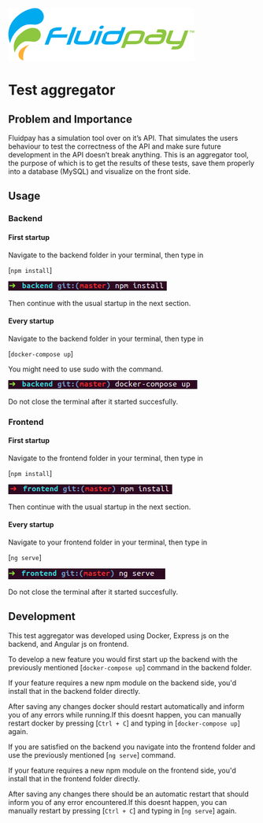 ![](docs/logo.svg)
# Test aggregator

## Problem and Importance


Fluidpay has a simulation tool over on it’s API. That simulates the users behaviour to test the correctness of the API and make sure future development in the API doesn’t break anything. This is an aggregator tool, the purpose of which is to get the results of these tests, save them properly into a database (MySQL) and visualize on the front side.

## Usage

### Backend

#### First startup

Navigate to the backend folder in your terminal, then type in

[`npm install`]

![Backend-Npm](media/backendNpm.png)

Then continue with the usual startup in the next section.

#### Every startup

Navigate to the backend folder in your terminal, then type in

[`docker-compose up`]

You might need to use sudo with the command.

![Backend-startup](media/backendStart.png)

Do not close the terminal after it started succesfully.

### Frontend

#### First startup

Navigate to the frontend folder in your terminal, then type in

[`npm install`]

![Frontend-npm](media/frontendNpm.png)

Then continue with the usual startup in the next section.

#### Every startup

Navigate to your frontend folder in your terminal, then type in

[`ng serve`]

![Frontend-startup](media/frontendStart.png)

Do not close the terminal after it started succesfully.

## Development

This test aggregator was developed using Docker, Express js on the backend, and Angular js on frontend.

To develop a new feature you would first start up the backend with the previously mentioned [`docker-compose up`] command in the backend folder.

If your feature requires a new npm module on the backend side, you'd install that in the backend folder directly.

After saving any changes docker should restart automatically and inform you of any errors while running.If this doesnt happen, you can manually restart docker by pressing [`Ctrl + C`] and typing in [`docker-compose up`] again.

If you are satisfied on the backend you navigate into the frontend folder and use the previously mentioned [`ng serve`] command.

If your feature requires a new npm module on the frontend side, you'd install that in the frontend folder directly.

After saving any changes there should be an automatic restart that should inform you of any error encountered.If this doesnt happen, you can manually restart by pressing [`Ctrl + C`] and typing in [`ng serve`] again.
